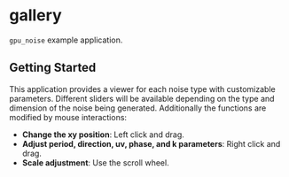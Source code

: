 # gallery

`gpu_noise` example application.

## Getting Started

This application provides a viewer for each noise type with customizable 
parameters. Different sliders will be available depending on the  type and 
dimension of the noise being generated. Additionally the functions are modified
by mouse interactions:
- **Change the xy position**: Left click and drag.
- **Adjust period, direction, uv, phase, and k parameters**: Right click and
  drag.
- **Scale adjustment**: Use the scroll wheel.
